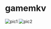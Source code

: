 # gamemkv
![pic1](https://user-images.githubusercontent.com/107999327/177535200-979bbb30-de94-4b98-ae97-697f09c8f84f.jpg)
![pic2](https://user-images.githubusercontent.com/107999327/177535223-b04a6ede-5ce2-4d94-9247-3c6e368a456b.jpg)

